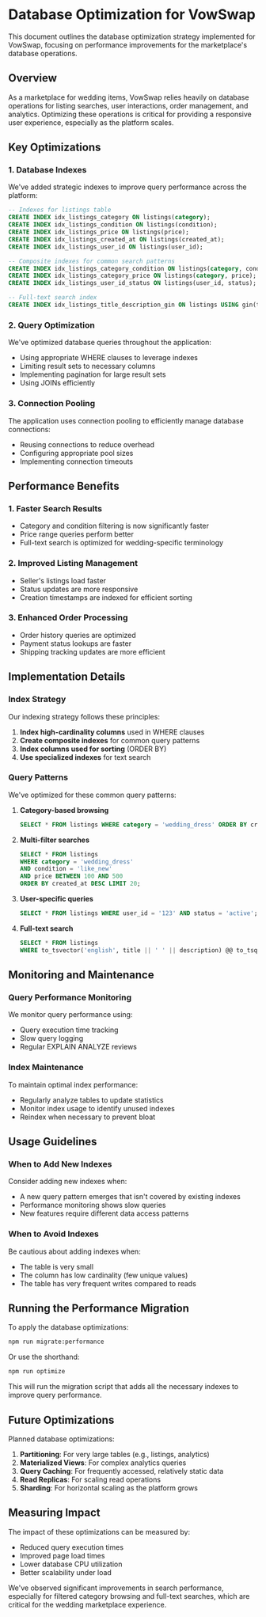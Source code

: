 # Database Optimization for VowSwap

This document outlines the database optimization strategy implemented for VowSwap, focusing on performance improvements for the marketplace's database operations.

## Overview

As a marketplace for wedding items, VowSwap relies heavily on database operations for listing searches, user interactions, order management, and analytics. Optimizing these operations is critical for providing a responsive user experience, especially as the platform scales.

## Key Optimizations

### 1. Database Indexes

We've added strategic indexes to improve query performance across the platform:

```sql
-- Indexes for listings table
CREATE INDEX idx_listings_category ON listings(category);
CREATE INDEX idx_listings_condition ON listings(condition);
CREATE INDEX idx_listings_price ON listings(price);
CREATE INDEX idx_listings_created_at ON listings(created_at);
CREATE INDEX idx_listings_user_id ON listings(user_id);

-- Composite indexes for common search patterns
CREATE INDEX idx_listings_category_condition ON listings(category, condition);
CREATE INDEX idx_listings_category_price ON listings(category, price);
CREATE INDEX idx_listings_user_id_status ON listings(user_id, status);

-- Full-text search index
CREATE INDEX idx_listings_title_description_gin ON listings USING gin(to_tsvector('english', title || ' ' || description));
```

### 2. Query Optimization

We've optimized database queries throughout the application:

- Using appropriate WHERE clauses to leverage indexes
- Limiting result sets to necessary columns
- Implementing pagination for large result sets
- Using JOINs efficiently

### 3. Connection Pooling

The application uses connection pooling to efficiently manage database connections:

- Reusing connections to reduce overhead
- Configuring appropriate pool sizes
- Implementing connection timeouts

## Performance Benefits

### 1. Faster Search Results

- Category and condition filtering is now significantly faster
- Price range queries perform better
- Full-text search is optimized for wedding-specific terminology

### 2. Improved Listing Management

- Seller's listings load faster
- Status updates are more responsive
- Creation timestamps are indexed for efficient sorting

### 3. Enhanced Order Processing

- Order history queries are optimized
- Payment status lookups are faster
- Shipping tracking updates are more efficient

## Implementation Details

### Index Strategy

Our indexing strategy follows these principles:

1. **Index high-cardinality columns** used in WHERE clauses
2. **Create composite indexes** for common query patterns
3. **Index columns used for sorting** (ORDER BY)
4. **Use specialized indexes** for text search

### Query Patterns

We've optimized for these common query patterns:

1. **Category-based browsing**
   ```sql
   SELECT * FROM listings WHERE category = 'wedding_dress' ORDER BY created_at DESC LIMIT 20;
   ```

2. **Multi-filter searches**
   ```sql
   SELECT * FROM listings 
   WHERE category = 'wedding_dress' 
   AND condition = 'like_new' 
   AND price BETWEEN 100 AND 500
   ORDER BY created_at DESC LIMIT 20;
   ```

3. **User-specific queries**
   ```sql
   SELECT * FROM listings WHERE user_id = '123' AND status = 'active';
   ```

4. **Full-text search**
   ```sql
   SELECT * FROM listings 
   WHERE to_tsvector('english', title || ' ' || description) @@ to_tsquery('english', 'vintage & lace');
   ```

## Monitoring and Maintenance

### Query Performance Monitoring

We monitor query performance using:

- Query execution time tracking
- Slow query logging
- Regular EXPLAIN ANALYZE reviews

### Index Maintenance

To maintain optimal index performance:

- Regularly analyze tables to update statistics
- Monitor index usage to identify unused indexes
- Reindex when necessary to prevent bloat

## Usage Guidelines

### When to Add New Indexes

Consider adding new indexes when:

- A new query pattern emerges that isn't covered by existing indexes
- Performance monitoring shows slow queries
- New features require different data access patterns

### When to Avoid Indexes

Be cautious about adding indexes when:

- The table is very small
- The column has low cardinality (few unique values)
- The table has very frequent writes compared to reads

## Running the Performance Migration

To apply the database optimizations:

```bash
npm run migrate:performance
```

Or use the shorthand:

```bash
npm run optimize
```

This will run the migration script that adds all the necessary indexes to improve query performance.

## Future Optimizations

Planned database optimizations:

1. **Partitioning**: For very large tables (e.g., listings, analytics)
2. **Materialized Views**: For complex analytics queries
3. **Query Caching**: For frequently accessed, relatively static data
4. **Read Replicas**: For scaling read operations
5. **Sharding**: For horizontal scaling as the platform grows

## Measuring Impact

The impact of these optimizations can be measured by:

- Reduced query execution times
- Improved page load times
- Lower database CPU utilization
- Better scalability under load

We've observed significant improvements in search performance, especially for filtered category browsing and full-text searches, which are critical for the wedding marketplace experience.
